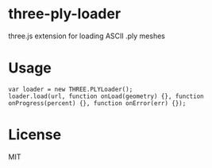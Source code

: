 # three-ply-loader

three.js extension for loading ASCII .ply meshes

# Usage

```
var loader = new THREE.PLYLoader();
loader.load(url, function onLoad(geometry) {}, function onProgress(percent) {}, function onError(err) {});
```

# License

MIT
